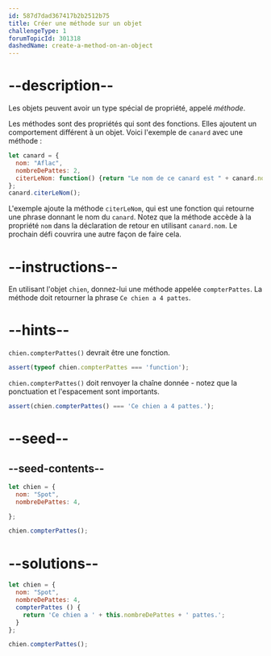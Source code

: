 ```yaml
---
id: 587d7dad367417b2b2512b75
title: Créer une méthode sur un objet
challengeType: 1
forumTopicId: 301318
dashedName: create-a-method-on-an-object
---
```


# --description--

Les objets peuvent avoir un type spécial de propriété, appelé <dfn>méthode</dfn>.

Les méthodes sont des propriétés qui sont des fonctions. Elles ajoutent un comportement différent à un objet. Voici l'exemple de `canard` avec une méthode :

```js
let canard = {
  nom: "Aflac",
  nombreDePattes: 2,
  citerLeNom: function() {return "Le nom de ce canard est " + canard.nom + ".";}
};
canard.citerLeNom();
```

L'exemple ajoute la méthode `citerLeNom`, qui est une fonction qui retourne une phrase donnant le nom du `canard`. Notez que la méthode accède à la propriété `nom` dans la déclaration de retour en utilisant `canard.nom`. Le prochain défi couvrira une autre façon de faire cela.

# --instructions--

En utilisant l'objet `chien`, donnez-lui une méthode appelée `compterPattes`. La méthode doit retourner la phrase `Ce chien a 4 pattes`.

# --hints--

`chien.compterPattes()` devrait être une fonction.

```js
assert(typeof chien.compterPattes === 'function');
```

`chien.compterPattes()` doit renvoyer la chaîne donnée - notez que la ponctuation et l'espacement sont importants.

```js
assert(chien.compterPattes() === 'Ce chien a 4 pattes.');
```

# --seed--

## --seed-contents--

```js
let chien = {
  nom: "Spot",
  nombreDePattes: 4,

};

chien.compterPattes();
```

# --solutions--

```js
let chien = {
  nom: "Spot",
  nombreDePattes: 4,
  compterPattes () {
    return 'Ce chien a ' + this.nombreDePattes + ' pattes.';
  }
};

chien.compterPattes();
```
